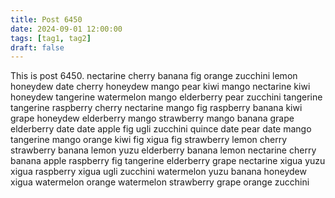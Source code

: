 ```yaml
---
title: Post 6450
date: 2024-09-01 12:00:00
tags: [tag1, tag2]
draft: false
---
```

This is post 6450.
nectarine
cherry
banana
fig
orange
zucchini
lemon
honeydew
date
cherry
honeydew
mango
pear
kiwi
mango
nectarine
kiwi
honeydew
tangerine
watermelon
mango
elderberry
pear
zucchini
tangerine
tangerine
raspberry
cherry
nectarine
mango
fig
raspberry
banana
kiwi
grape
honeydew
elderberry
mango
strawberry
mango
banana
grape
elderberry
date
date
apple
fig
ugli
zucchini
quince
date
pear
date
mango
tangerine
mango
orange
kiwi
fig
xigua
fig
strawberry
lemon
cherry
strawberry
banana
lemon
yuzu
elderberry
banana
lemon
nectarine
cherry
banana
apple
raspberry
fig
tangerine
elderberry
grape
nectarine
xigua
yuzu
xigua
raspberry
xigua
ugli
zucchini
watermelon
yuzu
banana
honeydew
xigua
watermelon
orange
watermelon
strawberry
grape
orange
zucchini
